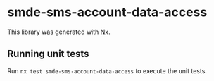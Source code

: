 # smde-sms-account-data-access

This library was generated with [Nx](https://nx.dev).

## Running unit tests

Run `nx test smde-sms-account-data-access` to execute the unit tests.
